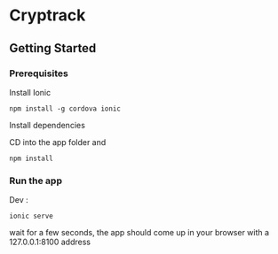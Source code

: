 # Cryptrack

## Getting Started

### Prerequisites

Install Ionic

```
npm install -g cordova ionic
```

Install dependencies

CD into the app folder and

```
npm install
```

### Run the app

Dev :

```
ionic serve
```

wait for a few seconds, the app should come up in your browser with a 127.0.0.1:8100 address